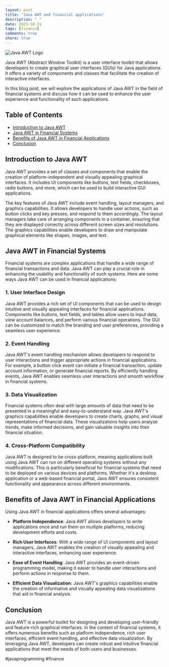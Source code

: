 ```yaml
---
layout: post
title: "Java AWT and financial applications"
description: " "
date: 2023-10-31
tags: [finance]
comments: true
share: true
---
```


![Java AWT Logo](https://example.com/java-awt-logo.png)

Java AWT (Abstract Window Toolkit) is a user interface toolkit that allows developers to create graphical user interfaces (GUIs) for Java applications. It offers a variety of components and classes that facilitate the creation of interactive interfaces.

In this blog post, we will explore the applications of Java AWT in the field of financial systems and discuss how it can be used to enhance the user experience and functionality of such applications.

## Table of Contents
- [Introduction to Java AWT](#introduction-to-java-awt)
- [Java AWT in Financial Systems](#java-awt-in-financial-systems)
- [Benefits of Java AWT in Financial Applications](#benefits-of-java-awt-in-financial-applications)
- [Conclusion](#conclusion)

## Introduction to Java AWT

Java AWT provides a set of classes and components that enable the creation of platform-independent and visually appealing graphical interfaces. It includes UI components like buttons, text fields, checkboxes, radio buttons, and more, which can be used to build interactive GUI applications.

The key features of Java AWT include event handling, layout managers, and graphics capabilities. It allows developers to handle user actions, such as button clicks and key presses, and respond to them accordingly. The layout managers take care of arranging components in a container, ensuring that they are displayed correctly across different screen sizes and resolutions. The graphics capabilities enable developers to draw and manipulate graphical elements like shapes, images, and text.

## Java AWT in Financial Systems

Financial systems are complex applications that handle a wide range of financial transactions and data. Java AWT can play a crucial role in enhancing the usability and functionality of such systems. Here are some ways Java AWT can be used in financial applications:

### 1. User Interface Design
Java AWT provides a rich set of UI components that can be used to design intuitive and visually appealing interfaces for financial applications. Components like buttons, text fields, and tables allow users to input data, view account balances, and perform various financial operations. The GUI can be customized to match the branding and user preferences, providing a seamless user experience.

### 2. Event Handling
Java AWT's event handling mechanism allows developers to respond to user interactions and trigger appropriate actions in financial applications. For example, a button click event can initiate a financial transaction, update account information, or generate financial reports. By efficiently handling events, Java AWT enables seamless user interactions and smooth workflow in financial systems.

### 3. Data Visualization
Financial systems often deal with large amounts of data that need to be presented in a meaningful and easy-to-understand way. Java AWT's graphics capabilities enable developers to create charts, graphs, and visual representations of financial data. These visualizations help users analyze trends, make informed decisions, and gain valuable insights into their financial situation.

### 4. Cross-Platform Compatibility
Java AWT is designed to be cross-platform, meaning applications built using Java AWT can run on different operating systems without any modifications. This is particularly beneficial for financial systems that need to be deployed on various devices and platforms. Whether it's a desktop application or a web-based financial portal, Java AWT ensures consistent functionality and appearance across different environments.

## Benefits of Java AWT in Financial Applications

Using Java AWT in financial applications offers several advantages:

- **Platform Independence**: Java AWT allows developers to write applications once and run them on multiple platforms, reducing development efforts and costs.

- **Rich User Interfaces**: With a wide range of UI components and layout managers, Java AWT enables the creation of visually appealing and interactive interfaces, enhancing user experience.

- **Ease of Event Handling**: Java AWT provides an event-driven programming model, making it easier to handle user interactions and perform actions in response to them.

- **Efficient Data Visualization**: Java AWT's graphics capabilities enable the creation of informative and visually appealing data visualizations that aid in financial analysis.

## Conclusion

Java AWT is a powerful toolkit for designing and developing user-friendly and feature-rich graphical interfaces. In the context of financial systems, it offers numerous benefits such as platform independence, rich user interfaces, efficient event handling, and effective data visualization. By leveraging Java AWT, developers can create robust and intuitive financial applications that meet the needs of both users and businesses.

#javaprogramming #finance